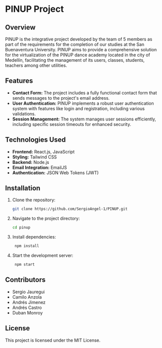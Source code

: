 # PINUP Project

## Overview

PINUP is the integrative project developed by the team of 5 members as part of the requirements for the completion of our studies at the San Buenaventura University. PINUP aims to provide a comprehensive solution for the virtualization of the PINUP dance academy located in the city of Medellín, facilitating the management of its users, classes, students, teachers among other utilities.

## Features

- **Contact Form:** The project includes a fully functional contact form that sends messages to the project's email address.
- **User Authentication:** PINUP implements a robust user authentication system with features like login and registration, including various validations.
- **Session Management:** The system manages user sessions efficiently, including specific session timeouts for enhanced security.

## Technologies Used

- **Frontend:** React.js, JavaScript
- **Styling:** Tailwind CSS
- **Backend:** Node.js
- **Email Integration:** EmailJS
- **Authentication:** JSON Web Tokens (JWT)

## Installation

1. Clone the repository:
   ```bash
   git clone https://github.com/SergioAngel-1/PINUP.git

2. Navigate to the project directory:
    ```bash
    cd pinup

3. Install dependencies:
   ```bash
    npm install

4. Start the development server:
   ```bash
    npm start

## Contributors
-  Sergio Jauregui
-  Camilo Anzola
-  Andrés Jimenez
-  Andrés Castro
-  Duban Monroy

## License
This project is licensed under the MIT License.
